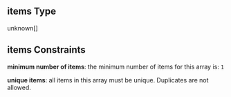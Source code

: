 ## items Type

unknown\[]

## items Constraints

**minimum number of items**: the minimum number of items for this array is: `1`

**unique items**: all items in this array must be unique. Duplicates are not allowed.

